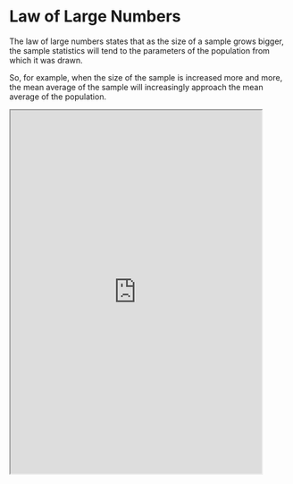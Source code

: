 # Law of Large Numbers

The law of large numbers states that as the size of a sample grows bigger, the sample statistics will tend to the parameters of the population from which it was drawn.

So, for example, when the size of the sample is increased more and more, the mean average of the sample will increasingly approach the mean average of the population.

<iframe 
    src="http://localhost:3000/LLN?" 
    height="650" width="450"
    border=0
/>
